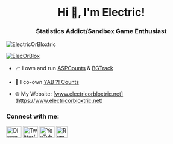 <h1 align="center">Hi 👋, I'm Electric!</h1>
<h3 align="center">Statistics Addict/Sandbox Game Enthusiast</h3>

<p align="left"> <img src="https://komarev.com/ghpvc/?username=ElectricOrBloxtric&label=Profile%20views&color=0e75b6&style=flat" alt="ElectricOrBloxtric" /> </p>

<p align="left"> <a href="https://twitter.com/ElecOrBlox" target="blank"><img src="https://img.shields.io/twitter/follow/ElecOrBlox?logo=twitter&style=for-the-badge" alt="ElecOrBlox" /></a> </p>

- 📈 I own and run [ASPCounts](https://aspcounts.com) & [BGTrack](https://bgtrack.net)

- 🔭 I co-own [YAB ?! Counts](https://yabcounts.com)

- 🌐 My Website: [www.electricorbloxtric.net](https://www.electricorbloxtric.net)
  
<h3 align="left">Connect with me:</h3>
<p align="left">
<a href="https://www.electricorbloxtric.net/links/discord" target="blank"><img align="center" src="https://raw.githubusercontent.com/rahuldkjain/github-profile-readme-generator/master/src/images/icons/Social/discord.svg" alt="Discord Server" height="30" width="40" /></a>
<a href="https://www.electricorbloxtric.net/links/twitter" target="blank"><img align="center" src="https://raw.githubusercontent.com/rahuldkjain/github-profile-readme-generator/master/src/images/icons/Social/twitter.svg" alt="Twitter/X" height="30" width="40" /></a>
<a href="https://www.electricorbloxtric.net/links/youtube" target="blank"><img align="center" src="https://raw.githubusercontent.com/rahuldkjain/github-profile-readme-generator/master/src/images/icons/Social/youtube.svg" alt="YouTube" height="30" width="40" /></a>  
<a href="https://www.electricorbloxtric.net/links/rumble" target="blank"><img align="center" src="https://companieslogo.com/img/orig/RUM-79ca46cb.png?t=1663633246" alt="Rumble" height="30" width="30" /></a>
</p>
